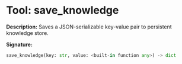 # Tool: save_knowledge

**Description:**
Saves a JSON-serializable key-value pair to persistent knowledge store.

**Signature:**
```python
save_knowledge(key: str, value: <built-in function any>) -> dict
```
